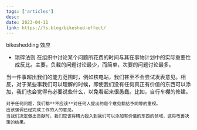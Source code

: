 ```yaml
---
tags: ['articles']
desc: 
date: 2023-04-11
link: https://fs.blog/bikeshed-effect/
---
```


bikeshedding 效应

- 琐碎法则
在组织中讨论某个问题所花费的时间与其在事物计划中的实际重要性成反比。主要，负载的问题讨论最少，而简单，次要的问题讨论最多。


当一件事超出我们的能力范围时，例如核电站，我们甚至不会尝试发表意见。相反，对于某些事我们可以理解的时候，即使我们没有任何真正有价值的东西可以添加，我们也会觉得有必要说些什么，以免看起来很愚蠢。比如，自行车棚的修建。

```ad-note
对于任何问题，我们都**不应该**对任何人提出的每个意见都给予同等的重视。
应该强调已经完成工作的人的意见。
当我们决定做出贡献时，我们应该将精力投入到我们可以添加有价值的东西的领域，这将改善决策的结果。
```

























